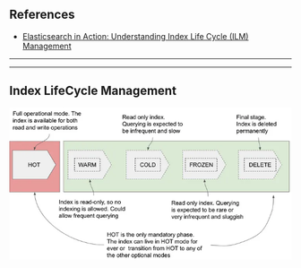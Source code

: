 ## References
- [Elasticsearch in Action: Understanding Index Life Cycle (ILM) Management](https://mkonda007.medium.com/elasticsearch-in-action-uindex-life-cycle-ilm-management-3070bf498b6a)

----
----

## Index LifeCycle Management

![](index-lifecycle-management.png)